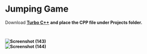 # Jumping Game

Download <a href="https://developerinsider.co/download-turbo-c-for-windows-7-8-8-1-and-windows-10-32-64-bit-full-screen/"><b>Turbo C++<b></a> and place the CPP file under Projects folder.

<br>
  
![Screenshot (143)](https://user-images.githubusercontent.com/46349391/205437550-c06f8577-a86f-40b1-a985-a53e4569f228.png)
  <br>
![Screenshot (144)](https://user-images.githubusercontent.com/46349391/205437552-83df5a6e-baa5-4cf0-bfd0-303a22d2b59b.png)

